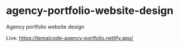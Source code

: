 # agency-portfolio-website-design
Agency portfolio website design

Live: https://temalcode-agency-portfolio.netlify.app/
